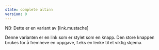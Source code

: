 ```yaml
---
state: complete altinn
version: 0
---
```

NB: Dette er en variant av [link.mustache]

Denne varianten er en link som er stylet som en knapp. Den store knappen brukes for å fremheve en oppgave, f.eks en lenke til et viktig skjema.
